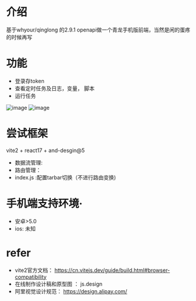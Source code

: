 # 介绍
基于whyour/qinglong 的2.9.1 openapi做一个青龙手机版前端，当然是闲的蛋疼的时候再写

# 功能
- 登录存token
- 查看定时任务及日志，变量， 脚本
- 运行任务

![image](https://user-images.githubusercontent.com/18437170/132957393-3505f744-0fd9-447e-9b74-0ec538be1ae8.png)
![image](https://user-images.githubusercontent.com/18437170/132956880-df563f18-ade9-48dc-88bd-f771a64cab00.png)




# 尝试框架 
vite2 + react17 + and-desgin@5
- 数据流管理:
- 路由管理：
- index.js :配置tarbar切换（不进行路由变换)




# 手机端支持环境·
- 安卓>5.0
- ios: 未知


# refer
- vite2官方文档： https://cn.vitejs.dev/guide/build.html#browser-compatibility
- 在线制作设计稿和原型图 ： js.design
- 阿里视觉设计规范： https://design.alipay.com/
